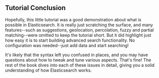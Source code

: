 ## Tutorial Conclusion

Hopefully, this little tutorial was a good demonstration about what is possible
in Elasticsearch.  It is really just scratching the surface, and many features--such as suggestions, geolocation, percolation, fuzzy and partial matching--were omitted to keep the tutorial short. But it did highlight just how
easy it is to start building advanced search functionality.  No configuration
was needed--just add data and start searching!

It's likely that the syntax left you confused in places, and you may have questions
about how to tweak and tune various aspects. That's fine! The rest of the
book dives into each of these issues in detail, giving you a solid
understanding of how Elasticsearch works.


<!--
=== Tutorial Conclusion

Hopefully, this little tutorial was a good demonstration about what is possible
in Elasticsearch.  It is really just scratching the surface, and many features--such as suggestions, geolocation, percolation, fuzzy and partial matching--were omitted to keep the tutorial short. But it did highlight just how
easy it is to start building advanced search functionality.  No configuration
was needed--just add data and start searching!

It's likely that the syntax left you confused in places, and you may have questions
about how to tweak and tune various aspects. That's fine! The rest of the
book dives into each of these issues in detail, giving you a solid
understanding of how Elasticsearch works.

-->
